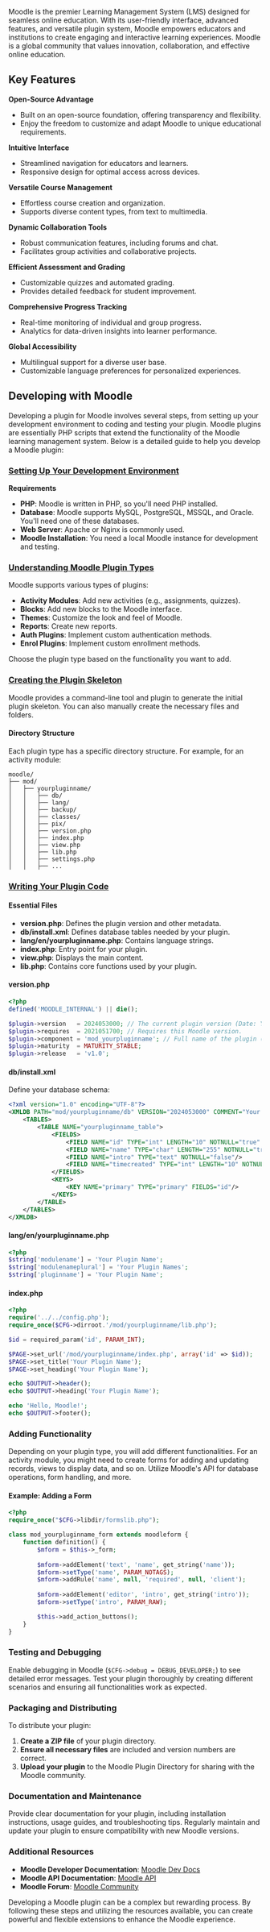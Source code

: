 Moodle is the premier Learning Management System (LMS) designed for seamless online education. With its user-friendly interface, advanced features, and versatile plugin system, Moodle empowers educators and institutions to create engaging and interactive learning experiences. Moodle is a global community that values innovation, collaboration, and effective online education.

## Key Features

**Open-Source Advantage**

+ Built on an open-source foundation, offering transparency and flexibility.
+ Enjoy the freedom to customize and adapt Moodle to unique educational requirements.

**Intuitive Interface**

+ Streamlined navigation for educators and learners.
+ Responsive design for optimal access across devices.

**Versatile Course Management**

+ Effortless course creation and organization.
+ Supports diverse content types, from text to multimedia.

**Dynamic Collaboration Tools**

+ Robust communication features, including forums and chat.
+ Facilitates group activities and collaborative projects.

**Efficient Assessment and Grading**

+ Customizable quizzes and automated grading.
+ Provides detailed feedback for student improvement.

**Comprehensive Progress Tracking**

+ Real-time monitoring of individual and group progress.
+ Analytics for data-driven insights into learner performance.

**Global Accessibility**

+ Multilingual support for a diverse user base.
+ Customizable language preferences for personalized experiences.

## Developing with Moodle

Developing a plugin for Moodle involves several steps, from setting up your development environment to coding and testing your plugin. Moodle plugins are essentially PHP scripts that extend the functionality of the Moodle learning management system. Below is a detailed guide to help you develop a Moodle plugin:

### [Setting Up Your Development Environment](phpMoodleInstall.md)

**Requirements**

- **PHP**: Moodle is written in PHP, so you'll need PHP installed.
- **Database**: Moodle supports MySQL, PostgreSQL, MSSQL, and Oracle. You'll need one of these databases.
- **Web Server**: Apache or Nginx is commonly used.
- **Moodle Installation**: You need a local Moodle instance for development and testing.


### [Understanding Moodle Plugin Types](phpMoodlePluginTypes.md)

Moodle supports various types of plugins:

- **Activity Modules**: Add new activities (e.g., assignments, quizzes).
- **Blocks**: Add new blocks to the Moodle interface.
- **Themes**: Customize the look and feel of Moodle.
- **Reports**: Create new reports.
- **Auth Plugins**: Implement custom authentication methods.
- **Enrol Plugins**: Implement custom enrollment methods.

Choose the plugin type based on the functionality you want to add.

### [Creating the Plugin Skeleton](phpMoodlePluginSkeleton.md)

Moodle provides a command-line tool and plugin to generate the initial plugin skeleton. You can also manually create the necessary files and folders.

#### Directory Structure
Each plugin type has a specific directory structure. For example, for an activity module:

```
moodle/
├── mod/
│   ├── yourpluginname/
│   │   ├── db/
│   │   ├── lang/
│   │   ├── backup/
│   │   ├── classes/
│   │   ├── pix/
│   │   ├── version.php
│   │   ├── index.php
│   │   ├── view.php
│   │   ├── lib.php
│   │   ├── settings.php
│   │   ├── ...
```

### [Writing Your Plugin Code](phpMoodlePluginFiles.md)

#### Essential Files
- **version.php**: Defines the plugin version and other metadata.
- **db/install.xml**: Defines database tables needed by your plugin.
- **lang/en/yourpluginname.php**: Contains language strings.
- **index.php**: Entry point for your plugin.
- **view.php**: Displays the main content.
- **lib.php**: Contains core functions used by your plugin.

#### version.php
```php
<?php
defined('MOODLE_INTERNAL') || die();

$plugin->version   = 2024053000; // The current plugin version (Date: YYYYMMDDXX).
$plugin->requires  = 2021051700; // Requires this Moodle version.
$plugin->component = 'mod_yourpluginname'; // Full name of the plugin (used for diagnostics).
$plugin->maturity  = MATURITY_STABLE;
$plugin->release   = 'v1.0';
```

#### db/install.xml
Define your database schema:
```xml
<?xml version="1.0" encoding="UTF-8"?>
<XMLDB PATH="mod/yourpluginname/db" VERSION="2024053000" COMMENT="Your plugin description">
    <TABLES>
        <TABLE NAME="yourpluginname_table">
            <FIELDS>
                <FIELD NAME="id" TYPE="int" LENGTH="10" NOTNULL="true" SEQUENCE="true"/>
                <FIELD NAME="name" TYPE="char" LENGTH="255" NOTNULL="true" DEFAULT=""/>
                <FIELD NAME="intro" TYPE="text" NOTNULL="false"/>
                <FIELD NAME="timecreated" TYPE="int" LENGTH="10" NOTNULL="true" DEFAULT="0"/>
            </FIELDS>
            <KEYS>
                <KEY NAME="primary" TYPE="primary" FIELDS="id"/>
            </KEYS>
        </TABLE>
    </TABLES>
</XMLDB>
```

#### lang/en/yourpluginname.php
```php
<?php
$string['modulename'] = 'Your Plugin Name';
$string['modulenameplural'] = 'Your Plugin Names';
$string['pluginname'] = 'Your Plugin Name';
```

#### index.php
```php
<?php
require('../../config.php');
require_once($CFG->dirroot.'/mod/yourpluginname/lib.php');

$id = required_param('id', PARAM_INT);

$PAGE->set_url('/mod/yourpluginname/index.php', array('id' => $id));
$PAGE->set_title('Your Plugin Name');
$PAGE->set_heading('Your Plugin Name');

echo $OUTPUT->header();
echo $OUTPUT->heading('Your Plugin Name');

echo 'Hello, Moodle!';
echo $OUTPUT->footer();
```

### Adding Functionality

Depending on your plugin type, you will add different functionalities. For an activity module, you might need to create forms for adding and updating records, views to display data, and so on. Utilize Moodle's API for database operations, form handling, and more.

#### Example: Adding a Form
```php
<?php
require_once("$CFG->libdir/formslib.php");

class mod_yourpluginname_form extends moodleform {
    function definition() {
        $mform = $this->_form;
        
        $mform->addElement('text', 'name', get_string('name'));
        $mform->setType('name', PARAM_NOTAGS);
        $mform->addRule('name', null, 'required', null, 'client');
        
        $mform->addElement('editor', 'intro', get_string('intro'));
        $mform->setType('intro', PARAM_RAW);

        $this->add_action_buttons();
    }
}
```

### Testing and Debugging

Enable debugging in Moodle (`$CFG->debug = DEBUG_DEVELOPER;`) to see detailed error messages. Test your plugin thoroughly by creating different scenarios and ensuring all functionalities work as expected.

### Packaging and Distributing

To distribute your plugin:

1. **Create a ZIP file** of your plugin directory.
2. **Ensure all necessary files** are included and version numbers are correct.
3. **Upload your plugin** to the Moodle Plugin Directory for sharing with the Moodle community.

### Documentation and Maintenance

Provide clear documentation for your plugin, including installation instructions, usage guides, and troubleshooting tips. Regularly maintain and update your plugin to ensure compatibility with new Moodle versions.

### Additional Resources

- **Moodle Developer Documentation**: [Moodle Dev Docs](https://docs.moodle.org/dev/Main_Page)
- **Moodle API Documentation**: [Moodle API](https://docs.moodle.org/dev/Core_APIs)
- **Moodle Forum**: [Moodle Community](https://moodle.org/mod/forum/index.php?id=5)

Developing a Moodle plugin can be a complex but rewarding process. By following these steps and utilizing the resources available, you can create powerful and flexible extensions to enhance the Moodle experience.